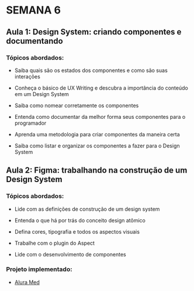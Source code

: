 # SEMANA 6

## Aula 1: Design System: criando componentes e documentando

### Tópicos abordados:

- Saiba quais são os estados dos componentes e como são suas interações

- Conheça o básico de UX Writing e descubra a importância do conteúdo em um Design System

- Saiba como nomear corretamente os componentes

- Entenda como documentar da melhor forma seus componentes para o programador

- Aprenda uma metodologia para criar componentes da maneira certa

- Saiba como listar e organizar os componentes a fazer para o Design System


## Aula 2: Figma: trabalhando na construção de um Design System

### Tópicos abordados:

- Lide com as definições de construção de um design system

- Entenda o que há por trás do conceito design atômico

- Defina cores, tipografia e todos os aspectos visuais

- Trabalhe com o plugin do Aspect

- Lide com o desenvolvimento de componentes

### Projeto implementado:

- [Alura Med](https://www.figma.com/file/rstFL7mBPsK7HQ4btGXqRK/Fundamentos-do-design-system-(Community)?node-id=1-3409) 
